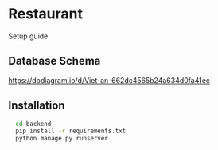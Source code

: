 
# Restaurant

Setup guide

## Database Schema

https://dbdiagram.io/d/Viet-an-662dc4565b24a634d0fa41ec

## Installation

```bash
  cd backend
  pip install -r requirements.txt
  python manage.py runserver
```


